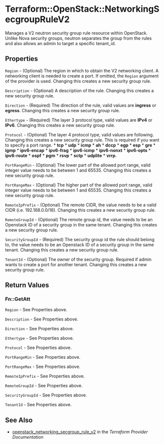 # Terraform::OpenStack::NetworkingSecgroupRuleV2

Manages a V2 neutron security group rule resource within OpenStack.
Unlike Nova security groups, neutron separates the group from the rules
and also allows an admin to target a specific tenant_id.

## Properties

`Region` - (Optional) The region in which to obtain the V2 networking client. A networking client is needed to create a port. If omitted, the `Region` argument of the provider is used. Changing this creates a new security group rule.

`Description` - (Optional) A description of the rule. Changing this creates a new security group rule.

`Direction` - (Required) The direction of the rule, valid values are __ingress__ or __egress__. Changing this creates a new security group rule.

`Ethertype` - (Required) The layer 3 protocol type, valid values are __IPv4__ or __IPv6__. Changing this creates a new security group rule.

`Protocol` - (Optional) The layer 4 protocol type, valid values are following. Changing this creates a new security group rule. This is required if you want to specify a port range. * __tcp__ * __udp__ * __icmp__ * __ah__ * __dccp__ * __egp__ * __esp__ * __gre__ * __igmp__ * __ipv6-encap__ * __ipv6-frag__ * __ipv6-icmp__ * __ipv6-nonxt__ * __ipv6-opts__ * __ipv6-route__ * __ospf__ * __pgm__ * __rsvp__ * __sctp__ * __udplite__ * __vrrp__.

`PortRangeMin` - (Optional) The lower part of the allowed port range, valid integer value needs to be between 1 and 65535. Changing this creates a new security group rule.

`PortRangeMax` - (Optional) The higher part of the allowed port range, valid integer value needs to be between 1 and 65535. Changing this creates a new security group rule.

`RemoteIpPrefix` - (Optional) The remote CIDR, the value needs to be a valid CIDR (i.e. 192.168.0.0/16). Changing this creates a new security group rule.

`RemoteGroupId` - (Optional) The remote group id, the value needs to be an Openstack ID of a security group in the same tenant. Changing this creates a new security group rule.

`SecurityGroupId` - (Required) The security group id the rule should belong to, the value needs to be an Openstack ID of a security group in the same tenant. Changing this creates a new security group rule.

`TenantId` - (Optional) The owner of the security group. Required if admin wants to create a port for another tenant. Changing this creates a new security group rule.


## Return Values

### Fn::GetAtt

`Region` - See Properties above.

`Description` - See Properties above.

`Direction` - See Properties above.

`Ethertype` - See Properties above.

`Protocol` - See Properties above.

`PortRangeMin` - See Properties above.

`PortRangeMax` - See Properties above.

`RemoteIpPrefix` - See Properties above.

`RemoteGroupId` - See Properties above.

`SecurityGroupId` - See Properties above.

`TenantId` - See Properties above.

## See Also

* [openstack_networking_secgroup_rule_v2](https://www.terraform.io/docs/providers/openstack/r/networking_secgroup_rule_v2.html) in the _Terraform Provider Documentation_